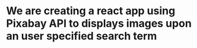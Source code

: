 # We are creating a react app using Pixabay API to displays images upon an user specified search term
